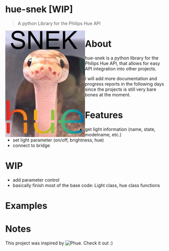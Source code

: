 # hue-snek [WIP]
> A python Library for the Philips Hue API

<img align="left" border="0" padding="4" src="https://github.com/channel-42/hue-snek/blob/master/.resources/snek.png" width="50%">

# About
hue-snek is a python library for the Philips Hue API, that allows for easy API integration into other projects.

I will add more documentation and progress reports in the following days since the projects is still very bare bones at the moment.

# Features

- get light information (name, state, modelname, etc.)
- set light parameter (on/off, brightness, hue)
- connect to bridge

# WIP

- add parameter control
- basically finish most of the base code: Light class, hue class functions

# Examples

# Notes

This project was inspired by ![Phue](https://github.com/studioimaginaire/phue/). Check it out :)

